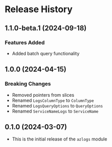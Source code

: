 # Release History

## 1.1.0-beta.1 (2024-09-18)

### Features Added
* Added batch query functionality

## 1.0.0 (2024-04-15)

### Breaking Changes
* Removed pointers from slices
* Renamed `LogsColumnType` to `ColumnType`
* Renamed `LogsQueryOptions` to `QueryOptions`
* Renamed `ServiceNameLogs` to `ServiceName`

## 0.1.0 (2024-03-07)

* This is the initial release of the `azlogs` module
